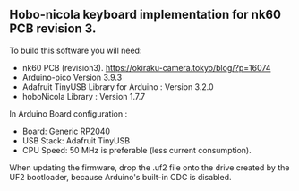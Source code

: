 ## Hobo-nicola keyboard implementation for nk60 PCB revision 3.

To build this software you will need:
 * nk60 PCB (revision3). https://okiraku-camera.tokyo/blog/?p=16074
 * Arduino-pico Version 3.9.3 
 * Adafruit TinyUSB Library for Arduino : Version 3.2.0
 * hoboNicola Library : Version 1.7.7
 
 In Arduino Board configuration : 
  * Board: Generic RP2040
  * USB Stack: Adafruit TinyUSB
  * CPU Speed: 50 MHz is preferable (less current consumption).

When updating the firmware, drop the .uf2 file onto the drive created by the UF2 bootloader, because Arduino's built-in CDC is disabled.
 

